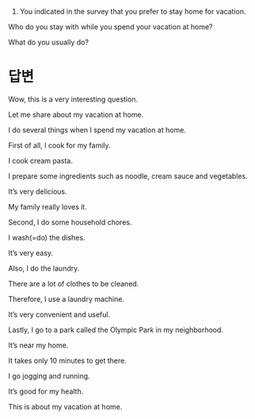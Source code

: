 1. You indicated in the survey that you prefer to stay home for vacation.

Who do you stay with while you spend your vacation at home?

What do you usually do?


# 답변

Wow, this is a very interesting question.

Let me share about my vacation at home.

I do several things when I spend my vacation at home.

First of all, I cook for my family.

I cook cream pasta.

I prepare some ingredients such as noodle, cream sauce and vegetables.

It’s very delicious.

My family really loves it.

Second, I do some household chores.

I wash(=do) the dishes.

It’s very easy.

Also, I do the laundry.

There are a lot of clothes to be cleaned.

Therefore, I use a laundry machine.

It’s very convenient and useful.

Lastly, I go to a park called the Olympic Park in my neighborhood.

It’s near my home.

It takes only 10 minutes to get there.

I go jogging and running.

It’s good for my health.

This is about my vacation at home.